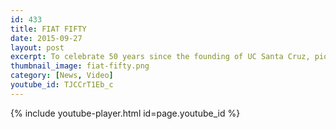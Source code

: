 ```yaml
---
id: 433
title: FIAT FIFTY
date: 2015-09-27
layout: post
excerpt: To celebrate 50 years since the founding of UC Santa Cruz, pioneer faculty and staff look back on the early years of the campus.
thumbnail_image: fiat-fifty.png
category: [News, Video]
youtube_id: TJCCrT1Eb_c
---
```

{% include youtube-player.html id=page.youtube_id %}
